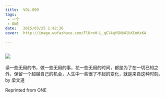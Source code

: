 ```yaml
---
title:	VOL.899
tags:
 - 一个
 - ONE
date:	2015/03/25 1:42:26
cover:	http://image.wufazhuce.com/FlOroH-L_qCl4qVSNbAlbXCmKxKA

---
```

![](http://image.wufazhuce.com/FlOroH-L_qCl4qVSNbAlbXCmKxKA)
---

读一些无用的书，做一些无用的事，花一些无用的时间，都是为了在一切已知之外，保留一个超越自己的机会，人生中一些很了不起的变化，就是来自这种时刻。by 梁文道
 
Reprinted from ONE
